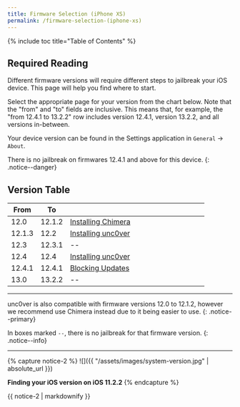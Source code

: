 ```yaml
---
title: Firmware Selection (iPhone XS)
permalink: /firmware-selection-(iphone-xs)
---
```


{% include toc title="Table of Contents" %}

## Required Reading

Different firmware versions will require different steps to jailbreak your iOS device. This page will help you find where to start.

Select the appropriate page for your version from the chart below. Note that the "from" and "to" fields are inclusive. This means that, for example, the "from 12.4.1 to 13.2.2" row includes version 12.4.1, version 13.2.2, and all versions in-between.

Your device version can be found in the Settings application in `General` -> `About`.

There is no jailbreak on firmwares 12.4.1 and above for this device.
{: .notice--danger}

## Version Table

<table class="version_table">
  <colgroup>
    <col span="1" style="width: 15%;">
    <col span="1" style="width: 15%;">
    <col span="1" style="width: 70%;">
  </colgroup>
  <thead>
    <tr>
      <th>From</th>
      <th>To</th>
      <th></th>
    </tr>
  </thead>
  <tbody>
    <tr>
      <td>12.0</td>
      <td>12.1.2</td>
      <td><a href="installing-chimera">Installing Chimera</a></td>
    </tr>
    <tr>
      <td>12.1.3</td>
      <td>12.2</td>
      <td><a href="installing-unc0ver">Installing unc0ver</a></td>
    </tr>
    <tr>
      <td>12.3</td>
      <td>12.3.1</td>
      <td>--</td>
    </tr>
    <tr>
      <td>12.4</td>
      <td>12.4</td>
      <td><a href="installing-unc0ver">Installing unc0ver</a></td>
    </tr>
    <tr>
      <td>12.4.1</td>
      <td>12.4.1</td>
      <td><a href="blocking-updates">Blocking Updates</a></td>
    </tr>
    <tr>
      <td>13.0</td>
      <td>13.2.2</td>
      <td>--</td>
    </tr>
  </tbody>
</table>

---

unc0ver is also compatible with firmware versions 12.0 to 12.1.2, however we recommend use Chimera instead due to it being easier to use.
{: .notice--primary}

In boxes marked `--`, there is no jailbreak for that firmware version.
{: .notice--info}

---
{% capture notice-2 %}
![]({{ "/assets/images/system-version.jpg" | absolute_url }})

**Finding your iOS version on iOS 11.2.2**
{% endcapture %}

<div class="notice">{{ notice-2 | markdownify }}</div>
